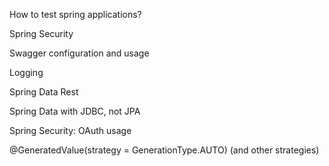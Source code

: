 How to test spring applications?

Spring Security

Swagger configuration and usage

Logging

Spring Data Rest


Spring Data with JDBC, not JPA

Spring Security: OAuth usage


@GeneratedValue(strategy = GenerationType.AUTO) (and other strategies)

